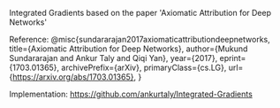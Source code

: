 Integrated Gradients based on the paper 'Axiomatic Attribution for Deep Networks'

Reference:
@misc{sundararajan2017axiomaticattributiondeepnetworks,
      title={Axiomatic Attribution for Deep Networks}, 
      author={Mukund Sundararajan and Ankur Taly and Qiqi Yan},
      year={2017},
      eprint={1703.01365},
      archivePrefix={arXiv},
      primaryClass={cs.LG},
      url={https://arxiv.org/abs/1703.01365}, 
}

Implementation:
https://github.com/ankurtaly/Integrated-Gradients
